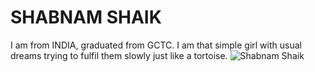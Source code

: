# SHABNAM SHAIK
I am from INDIA, graduated from GCTC. I am that simple girl with usual dreams trying to fulfil them slowly just like a tortoise. 
![Shabnam Shaik](8888bdfa-c93f-4fcd-9e0b-c7bc75ce53b8 (1))
